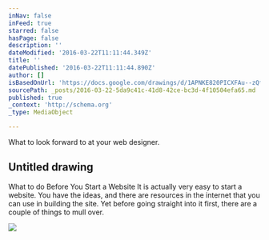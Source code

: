 ```yaml
---
inNav: false
inFeed: true
starred: false
hasPage: false
description: ''
dateModified: '2016-03-22T11:11:44.349Z'
title: ''
datePublished: '2016-03-22T11:11:44.890Z'
author: []
isBasedOnUrl: 'https://docs.google.com/drawings/d/1APNKE820PICXFAu--zQfzHczcmIwfLLmYFsqjKsdffo/edit?usp=docslist_api'
sourcePath: _posts/2016-03-22-5da9c41c-41d8-42ce-bc3d-4f10504efa65.md
published: true
_context: 'http://schema.org'
_type: MediaObject

---
```

What to look forward to at your web designer.

<article style=""><h1>Untitled drawing</h1><p>What to do Before You Start a Website It is actually very easy to start a website. You have the ideas, and there are resources in the internet that you can use in building the site. Yet before going straight into it first, there are a couple of things to mull over.</p><img src="https://lh4.googleusercontent.com/_WlOmMLwU68ZVFoa4tgZOVXAPdF2AZ43L60VMIt3W2rVWQth0UF8c9pN_VueakWIPETeEw=w1200-h630-p" /></article>